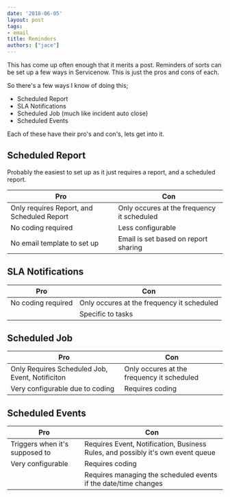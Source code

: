 ```yaml
---
date: '2018-06-05'
layout: post
tags:
- email
title: Reminders
authors: ["jace"]
---
```


This has come up often enough that it merits a post. Reminders of sorts
can be set up a few ways in Servicenow. This is just the pros and cons
of each.

So there's a few ways I know of doing this;

-   Scheduled Report
-   SLA Notifications
-   Scheduled Job (much like incident auto close)
-   Scheduled Events

Each of these have their pro's and con's, lets get into it.

## Scheduled Report

Probably the easiest to set up as it just requires a report, and a
scheduled report.

| Pro                                        | Con                                        |
|--------------------------------------------|--------------------------------------------|
| Only requires Report, and Scheduled Report | Only occures at the frequency it scheduled |
| No coding required                         | Less configurable                          |
| No email template to set up                | Email is set based on report sharing       |

## SLA Notifications

| Pro                | Con                                        |
|--------------------|--------------------------------------------|
| No coding required | Only occures at the frequency it scheduled |
|                    | Specific to tasks                          |

## Scheduled Job

| Pro                                             | Con                                        |
|-------------------------------------------------|--------------------------------------------|
| Only Requires Scheduled Job, Event, Notificiton | Only occures at the frequency it scheduled |
| Very configurable due to coding                 | Requires coding                            |

## Scheduled Events

| Pro                            | Con                                                                             |
|--------------------------------|---------------------------------------------------------------------------------|
| Triggers when it's supposed to | Requires Event, Notification, Business Rules, and possibly it's own event queue |
| Very configurable              | Requires coding                                                                 |
|                                | Requires managing the scheduled events if the date/time changes                 |
